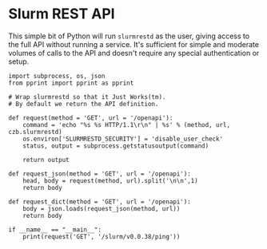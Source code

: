 # Slurm REST API

This simple bit of Python will run `slurmrestd` as the user, giving access to
the full API without running a service. It's sufficient for simple and moderate
volumes of calls to the API and doesn't require any special authentication or
setup.

``` {.python}
import subprocess, os, json
from pprint import pprint as pprint

# Wrap slurmrestd so that it Just Works(tm).
# By default we return the API definition.

def request(method = 'GET', url = '/openapi'):
    command = 'echo "%s %s HTTP/1.1\r\n" | %s' % (method, url, czb.slurmrestd)
    os.environ['SLURMRESTD_SECURITY'] = 'disable_user_check'
    status, output = subprocess.getstatusoutput(command)

    return output

def request_json(method = 'GET', url = '/openapi'):
    head, body = request(method, url).split('\n\n',1)
    return body

def request_dict(method = 'GET', url = '/openapi'):
    body = json.loads(request_json(method, url))
    return body

if __name__ == "__main__":
    print(request('GET', '/slurm/v0.0.38/ping'))

```
